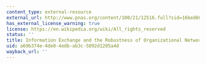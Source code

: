 ```yaml
---
content_type: external-resource
external_url: http://www.pnas.org/content/100/21/12516.full?sid=16bed606-9ed5-4220-a469-05381b1aff97
has_external_license_warning: true
license: https://en.wikipedia.org/wiki/All_rights_reserved
status: ''
title: Information Exchange and the Robustness of Organizational Networks
uid: a69b374e-4de0-4edb-ab3c-5892d1205a4d
wayback_url: ''
---
```

